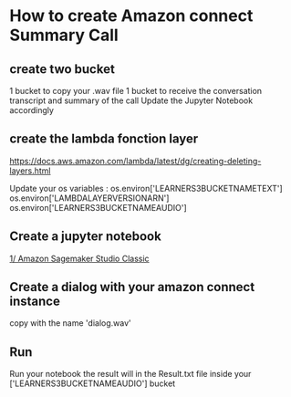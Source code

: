 # How to create Amazon connect Summary Call

## create two bucket 
1 bucket to copy your .wav file
1 bucket to receive the conversation transcript and summary of the call
Update the Jupyter Notebook accordingly

## create the lambda fonction layer
https://docs.aws.amazon.com/lambda/latest/dg/creating-deleting-layers.html

Update your os variables : 
os.environ['LEARNERS3BUCKETNAMETEXT']
os.environ['LAMBDALAYERVERSIONARN'] 
os.environ['LEARNERS3BUCKETNAMEAUDIO']

## Create a jupyter notebook
[1/ Amazon Sagemaker Studio Classic](https://docs.aws.amazon.com/sagemaker/latest/dg/notebooks.html)

## Create a dialog with your amazon connect instance
copy with the name 'dialog.wav'

## Run
Run your notebook the result will in the Result.txt file inside your ['LEARNERS3BUCKETNAMEAUDIO'] bucket